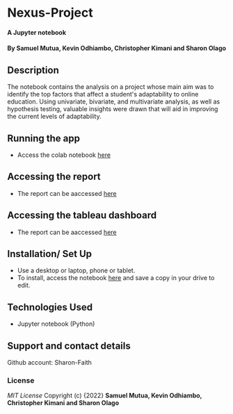 # Nexus-Project
#### A Jupyter notebook
#### By Samuel Mutua, Kevin Odhiambo, Christopher Kimani and Sharon Olago
## Description
The notebook contains the analysis on a project whose main aim was to identify the top factors that affect a student's adaptability to online education. Using univariate, bivariate, and multivariate analysis, as well as hypothesis testing, valuable insights were drawn that will aid in improving the current levels of adaptability.

## Running the app
*  Access the colab notebook [here](https://colab.research.google.com/drive/1mqRVdHDIjNAXAjFsWexhwQoGEyc_Ha7T?usp=sharing)

## Accessing the report
*  The report can be aaccessed [here](https://docs.google.com/document/d/1BKmmmOcZPJRYTXlIepPUW-d27mURAVEQhj4TkBNMmxw/edit?usp=sharing)

## Accessing the tableau dashboard
*  The report can be aaccessed [here]()

## Installation/ Set Up
* Use a desktop or laptop, phone or tablet.
* To install, access the notebook [here](https://colab.research.google.com/drive/1mqRVdHDIjNAXAjFsWexhwQoGEyc_Ha7T?usp=sharing) and save a copy in your drive to edit.


## Technologies Used
* Jupyter notebook (Python)


## Support and contact details
Github account: Sharon-Faith

### License
*MIT License*
Copyright (c) {2022} **Samuel Mutua, Kevin Odhiambo, Christopher Kimani and Sharon Olago**
